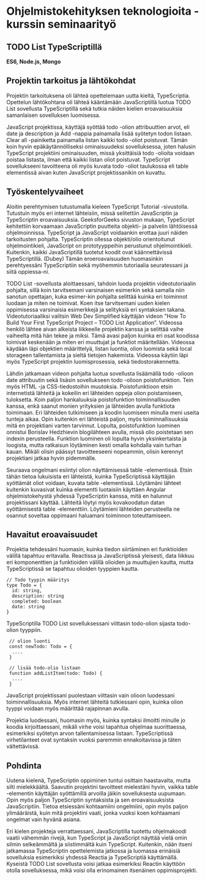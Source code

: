 # Ohjelmistokehityksen teknologioita - kurssin seminaarityö

## TODO List TypeScriptillä 
**ES6, Node.js, Mongo**

## Projektin tarkoitus ja lähtökohdat
Projektin tarkoituksena oli lähteä opettelemaan uutta kieltä, TypeScriptia. Opettelun lähtökohtana oli lähteä kääntämään JavaScriptillä luotua TODO List sovellusta TypeScriptillä sekä tutkia näiden kielien eroavaisuuksia samanlaisen sovelluksen luomisessa. 

JavaScript projektissa, käyttäjä syöttää todo -olion attribuuttien arvot, eli date ja description ja Add -nappia painamalla lisää syötetyn todon listaan. Clear all -painiketta painamalla listan kaikki todo -oliot poistuvat. Tämän koin hyvin epäkäytännölliseksi ominaisuudeksi sovelluksessa, joten halusin TypeScript projektiini ominaisuuden, missä yksittäisiä todo -olioita voidaan poistaa listasta, ilman että kaikki listan oliot poistuvat. TypeScript sovellukseeni tavoitteena oli myös kuvata todo -oliot taulukossa eli table elementissä aivan kuten JavaScript projektissanikin on kuvattu.


## Työskentelyvaiheet 

Aloitin perehtymisen tutustumalla kieleen TypeScript Tutorial -sivustolla. Tutustuin myös eri internet lähteisiin, missä selitettiin JavaScriptin ja TypeScriptin eroavaisuuksia. GeeksforGeeks sivuston mukaan, TypeScript kehitettiin korvaamaan JavaScriptin puutteita objekti- ja palvelin lähtöisessä ohjelmoinnissa. TypeScript ja JavaScript voidaankin erottaa juuri näiden tarkoitusten pohjalta. TypeScriptin ollessa objekti/olio orientoitunut ohjelmointikieli, JavaScript on prototyyppeihin perustunut ohjelmointikieli. Kuitenkin, kaikki JavaScriptillä tuotetut koodit ovat käännettävissä TypeScriptillä. (Dubey) Tämän eroeroavaisuuden huomasinkin perehtyessäni TypeScriptiin sekä myöhemmin tutoriaalia seuratessani ja siitä oppiessa-ni. 


TODO List -sovellusta aloittaessani, tahdoin luoda projektin videotutoriaalin pohjalta, sillä koin tarvitsemani varsinaisen esimerkin sekä samalla niin sanotun opettajan, kuka esimer-kin pohjalta selittää kuinka eri toiminnot luodaan ja miten ne toimivat. Koen itse tarvitsemani uuden kielen oppimisessa varsinaisia esimerkkejä ja selityksiä eri syntaksien takana. 
Videotutoriaaliksi valitsin Web Dev Simplified käyttäjän videon ”How To Build Your First TypeScript Project – TODO List Application”. Videossa henkilö lähtee aivan alkeista liikkeelle projektin kanssa ja selittää vaihe vaiheelta mitä hän tekee ja miksi. Tämä avasi paljon kuinka eri osat koodissa toimivat keskenään ja miten eri muuttujat ja funktiot määritellään. Videossa käydään läpi objektien määrittelyä, listan luontia, olion luomista sekä local storageen tallentamista ja sieltä tietojen hakemista. Videossa käytiin läpi myös TypeScript projektin luomisprosessia, sekä tiedostorakennetta. 


Lähdin jatkamaan videon pohjalta luotua sovellusta lisäämällä todo -olioon date attribuutin sekä lisäsin sovellukseen todo -olioon poistofunktion. Tein myös HTML -ja CSS-tiedostoihin muutoksia. Poistofunktioon etsin internetistä lähteitä ja kokeilin eri lähteiden oppeja olion poistamiseen, tuloksetta. Koin paljon hankaluuksia poistofunktion toiminnallisuuden kanssa, enkä saanut monien yrityksien ja lähteiden avulla funktiota toimimaan. Eri lähteiden tutkimiseen ja koodin luomiseen minulla meni useita tunteja aikaa. Opin kuitenkin eri lähteistä paljon, myös toiminnallisuuksia mitä en projektiani varten tarvinnut. Lopulta, poistofunktion luominen onnistui Borislav Hedzhievin blogilähteen avulla, missä olio poistetaan sen indexin perusteella. Funktion luominen oli lopulta hyvin yksinkertaista ja loogista, mutta ratkaisun löytäminen kesti omalla kohdalla vain turhan kauan. Mikäli olisin päässyt tavoitteeseeni nopeammin, olisin kerennyt projektiani jatkaa hyvin pidemmälle. 

Seuraava ongelmani esiintyi olion näyttämisessä table -elementissä. Etsin tähän tietoa lukuisista eri lähteistä, kuinka TypeScriptissä käyttäjän syöttämät oliot voidaan, kuvata table -elementissä. Löytämäni lähteet kuitenkin kuvasivat kuinka elementti luotaisiin käyttäen Angular ohjelmistokehystä yhdessä TypeScriptin kanssa, mitä en halunnut projektissani käyttää. Lähteitä löytyi myös kovakoodatun datan syöttämisestä table -elementtiin. Löytämieni lähteiden perusteella ne osannut soveltaa oppimaani haluamani toiminnon toteuttamiseen. 


## Havaitut eroavaisuudet
Projektia tehdessäni huomasin, kuinka tiedon siirtäminen eri funktioiden välillä tapahtuu eritavalla. Reactissa ja JavaScriptissä yleisesti, data liikkuu eri komponenttien ja funktioiden välillä olioiden ja muuttujien kautta, mutta TypeScriptissä se tapahtuu olioiden tyyppien kautta.

```
// Todo tyypin määritys
type Todo = { 
  id: string,
  description: string
  completed: boolean
  date: string
}
```
TypeScriptilla TODO List sovelluksessani viittasin todo-olion sijasta todo-olion tyyppiin.

```
 // olion luonti 
 const newTodo: Todo = {
  ....
 }
 
 // lisää todo-olio listaan
 function addListItem(todo: Todo) { 
  ....
 }
```

JavaScript projektissani puolestaan viittasin vain olioon luodessani toiminnallisuuksia. Myös internet lähteitä tutkiessani opin, kuinka olion tyyppi voidaan myös määrittää rajapinnan avulla. 

Projektia luodessani, huomasin myös, kuinka syntaksi ilmoitti minulle jo koodia kirjoittaessani, mikäli virhe voisi tapahtua ohjelmaa suorittaessa, esimerkiksi syötetyn arvon tallentamisessa listaan. TypeScriptissä virhetilanteet ovat syntaksin vuoksi paremmin ennakoitavissa ja täten vältettävissä. 


## Pohdinta
Uutena kielenä, TypeScriptin oppiminen tuntui osittain haastavalta, mutta silti mielekkäältä. Saavutin projektini tavoitteet mielestäni hyvin, vaikka table -elementin käyttäjän syöttämillä arvoilla jäikin sovelluksesta uupumaan. Opin myös paljon TypeScriptin syntaksista ja sen eroavaisuuksista JavaScriptiin. Tietoa etsiessäni kohtaamiini ongelmiini, opin myös paljon ylimääräistä, kuin mitä projektini vaati, jonka vuoksi koen kohtaamani ongelmat vain hyvänä asiana. 

Eri kielen projekteja verrattaessani, JavaScriptilla tuotettu ohjelmakoodi vaatii vähemmän rivejä, kun TypeScript ja JavaScript näyttää vielä omin silmin selkeämmältä ja siistimmältä kuin TypeScript. Kuitenkin, nään itseni jatkamassa TypeScriptin opettelemista jatkossa ja luomassa erinäisiä sovelluksia esimerkiksi yhdessä Reactia ja TypeScriptiä käyttämällä. Kyseistä TODO List sovellusta voisi jatkaa esimerkiksi Reactin käyttöön otolla sovelluksessa, mikä voisi olla erinomainen itsenäinen oppimisprojekti. 


